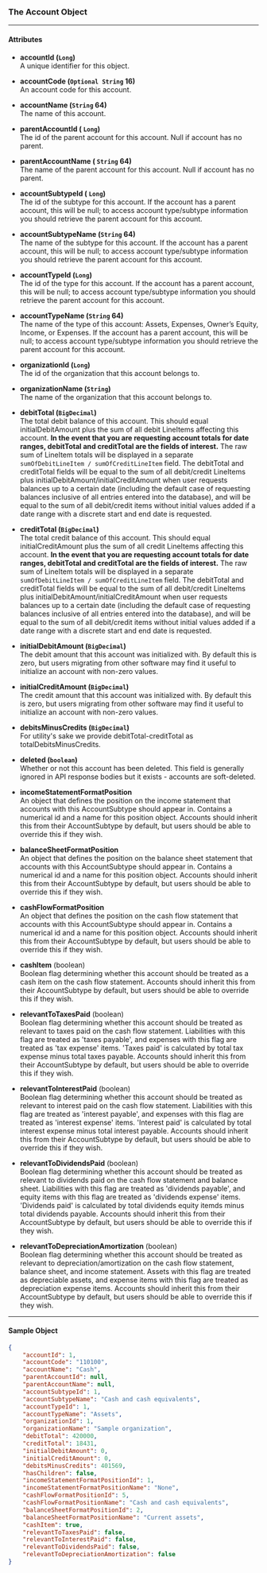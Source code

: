 ### The Account Object
___
#### Attributes
- **accountId (`Long`)**<br/>
A unique identifier for this object. 

- **accountCode (`Optional String` 16)**<br/>
An account code for this account.

- **accountName (`String` 64)**<br/>
The name of this account.

- **parentAccountId ( `Long`)**<br/>
The id of the parent account for this account. Null if account has no parent.

- **parentAccountName ( `String` 64)**<br/>
The name of the parent account for this account. Null if account has no parent.

- **accountSubtypeId ( `Long`)**<br/>
The id of the subtype for this account. If the account has a parent account, this will be null; to access account type/subtype information you should retrieve the parent account for this account.

- **accountSubtypeName (`String` 64)**<br/>
The name of the subtype for this account. If the account has a parent account, this will be null; to access account type/subtype information you should retrieve the parent account for this account.

- **accountTypeId (`Long`)**<br/>
The id of the type for this account. If the account has a parent account, this will be null; to access account type/subtype information you should retrieve the parent account for this account.

- **accountTypeName (`String` 64)**<br/>
The name of the type of this account: Assets, Expenses, Owner’s Equity, Income, or Expenses. If the account has a parent account, this will be null; to access account type/subtype information you should retrieve the parent account for this account.

- **organizationId (`Long`)** <br/>
The id of the organization that this account belongs to.

- **organizationName (`String`)** <br/>
The name of the organization that this account belongs to.

- **debitTotal (`BigDecimal`)** <br/>
The total debit balance of this account. This should equal initialDebitAmount plus the sum of all debit LineItems affecting this account. **In the event that you are requesting account totals for date ranges, debitTotal and creditTotal are the fields of interest.** The raw sum of LineItem totals will be displayed in a separate `sumOfDebitLineItem / sumOfCreditLineItem` field. The debitTotal and creditTotal fields will be equal to the sum of all debit/credit LineItems plus initialDebitAmount/initialCreditAmount when user requests balances up to a certain date (including the default case of requesting balances inclusive of all entries entered into the database), and will be equal to the sum of all debit/credit items without initial values added if a date range with a discrete start and end date is requested.

- **creditTotal (`BigDecimal`)** <br/>
The total credit balance of this account. This should equal initialCreditAmount plus the sum of all credit LineItems affecting this account. **In the event that you are requesting account totals for date ranges, debitTotal and creditTotal are the fields of interest.** The raw sum of LineItem totals will be displayed in a separate `sumOfDebitLineItem / sumOfCreditLineItem` field. The debitTotal and creditTotal fields will be equal to the sum of all debit/credit LineItems plus initialDebitAmount/initialCreditAmount when user requests balances up to a certain date (including the default case of requesting balances inclusive of all entries entered into the database), and will be equal to the sum of all debit/credit items without initial values added if a date range with a discrete start and end date is requested.

- **initialDebitAmount (`BigDecimal`)** <br/>
The debit amount that this account was initialized with. By default this is zero, but users migrating from other software may find it useful to initialize an account with non-zero values.

- **initialCreditAmount (`BigDecimal`)** <br/>
The credit amount that this account was initialized with. By default this is zero, but users migrating from other software may find it useful to initialize an account with non-zero values.

- **debitsMinusCredits (`BigDecimal`)** <br/>
For utility's sake we provide debitTotal-creditTotal as totalDebitsMinusCredits.

- **deleted (`boolean`)** <br/>
Whether or not this account has been deleted. This field is generally ignored in API response bodies but it exists - accounts are soft-deleted.

- **incomeStatementFormatPosition** <br/>
An object that defines the position on the income statement that accounts with this AccountSubtype should appear in. Contains a numerical id and a name for this position object. Accounts should inherit this from their AccountSubtype by default, but users should be able to override this if they wish. 

- **balanceSheetFormatPosition** <br/>
An object that defines the position on the balance sheet statement that accounts with this AccountSubtype should appear in. Contains a numerical id and a name for this position object. Accounts should inherit this from their AccountSubtype by default, but users should be able to override this if they wish. 

- **cashFlowFormatPosition** <br/>
An object that defines the position on the cash flow statement that accounts with this AccountSubtype should appear in. Contains a numerical id and a name for this position object. Accounts should inherit this from their AccountSubtype by default, but users should be able to override this if they wish. 

- **cashItem** (boolean) <br/>
Boolean flag determining whether this account should be treated as a cash item on the cash flow statement. Accounts should inherit this from their AccountSubtype by default, but users should be able to override this if they wish. 

- **relevantToTaxesPaid** (boolean) <br/>
Boolean flag determining whether this account should be treated as relevant to taxes paid on the cash flow statement. Liabilities with this flag are treated as 'taxes payable', and expenses with this flag are treated as 'tax expense' items. 'Taxes paid' is calculated by total tax expense minus total taxes payable. Accounts should inherit this from their AccountSubtype by default, but users should be able to override this if they wish. 

- **relevantToInterestPaid** (boolean) <br/>
Boolean flag determining whether this account should be treated as relevant to interest paid on the cash flow statement. Liabilities with this flag are treated as 'interest payable', and expenses with this flag are treated as 'interest expense' items. 'Interest paid' is calculated by total interest expense minus total interest payable. Accounts should inherit this from their AccountSubtype by default, but users should be able to override this if they wish. 

- **relevantToDividendsPaid** (boolean) <br/>
Boolean flag determining whether this account should be treated as relevant to dividends paid on the cash flow statement and balance sheet. Liabilities with this flag are treated as 'dividends payable', and equity items with this flag are treated as 'dividends expense' items. 'Dividends paid' is calculated by total dividends equity itemds minus total dividends payable. Accounts should inherit this from their AccountSubtype by default, but users should be able to override this if they wish. 

- **relevantToDepreciationAmortization** (boolean) <br/>
Boolean flag determining whether this account should be treated as relevant to depreciation/amortization on the cash flow statement, balance sheet, and income statement. Assets with this flag are treated as depreciable assets, and expense items with this flag are treated as depreciation expense items. Accounts should inherit this from their AccountSubtype by default, but users should be able to override this if they wish. 
___
#### Sample Object
```json
{
    "accountId": 1,
    "accountCode": "110100",
    "accountName": "Cash",
    "parentAccountId": null,
    "parentAccountName": null,
    "accountSubtypeId": 1,
    "accountSubtypeName": "Cash and cash equivalents",
    "accountTypeId": 1,
    "accountTypeName": "Assets",
    "organizationId": 1,
    "organizationName": "Sample organization",
    "debitTotal": 420000,
    "creditTotal": 18431,
    "initialDebitAmount": 0,
    "initialCreditAmount": 0,
    "debitsMinusCredits": 401569,
    "hasChildren": false,
    "incomeStatementFormatPositionId": 1,
    "incomeStatementFormatPositionName": "None",
    "cashFlowFormatPositionId": 5,
    "cashFlowFormatPositionName": "Cash and cash equivalents",
    "balanceSheetFormatPositionId": 2,
    "balanceSheetFormatPositionName": "Current assets",
    "cashItem": true,
    "relevantToTaxesPaid": false,
    "relevantToInterestPaid": false,
    "relevantToDividendsPaid": false,
    "relevantToDepreciationAmortization": false
}
```

